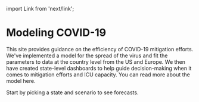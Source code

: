 import Link from 'next/link';

# Modeling COVID-19

This site provides guidance on the efficiency of COVID-19 mitigation
efforts. We've implemented a model for the spread of the virus and fit
the parameters to data at the country level from the US and Europe. We
then have created state-level dashboards to help guide decision-making
when it comes to mitigation efforts and ICU capacity. You can read more
about the model <Link href="/about"><a className="text-blue-700 hover:text-blue-500 leading-relaxed font-medium mb-8">here.</a></Link>

Start by <Link href="/state/[state]" as="/state/NY"><a className="text-blue-700 hover:text-blue-500 leading-relaxed font-medium mb-8">
picking a state</a></Link> and scenario to see forecasts.
